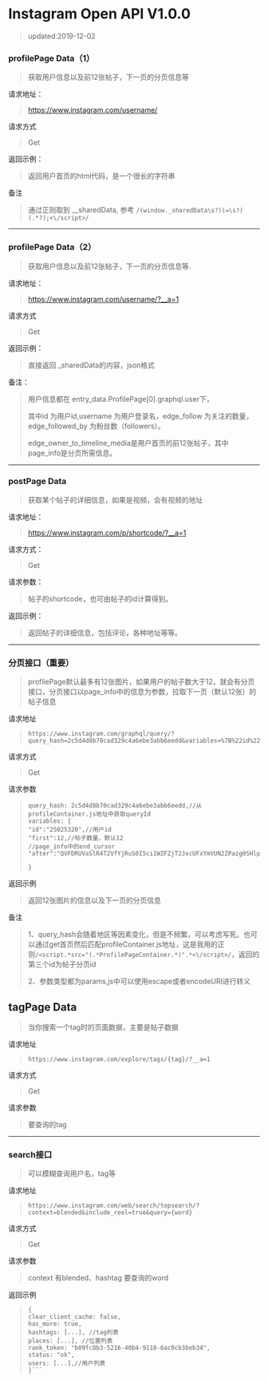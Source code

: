 # Instagram Open API V1.0.0

> updated:2019-12-02

### profilePage Data（1）

> 获取用户信息以及前12张帖子，下一页的分页信息等

请求地址：


> https://www.instagram.com/username/

请求方式

> Get

返回示例：

> 返回用户首页的html代码，是一个很长的字符串

备注

> 通过正则取到 __sharedData, 参考 `/(window._sharedData\s?)(=\s?)(.*?);<\/script>/`
>

---

### profilePage Data（2）

> 获取用户信息以及前12张帖子，下一页的分页信息等.

请求地址：

> https://www.instagram.com/username/?__a=1

请求方式

> Get

返回示例：

> 直接返回 _sharedData的内容，json格式

备注：

> 用户信息都在 entry_data.ProfilePage[0].graphql.user下，
>
> 其中id 为用户id,username 为用户登录名，edge_follow 为关注的数量，edge_followed_by 为粉丝数（followers）。
>
> edge_owner_to_timeline_media是用户首页的前12张帖子，其中page_info是分页所需信息。

---

### postPage Data

> 获取某个帖子的详细信息，如果是视频，会有视频的地址

请求地址：

> https://www.instagram.com/p/shortcode/?__a=1

请求方式：

> Get

请求参数：

> 帖子的shortcode，也可由帖子的id计算得到。

返回示例：

> 返回帖子的详细信息，包括评论，各种地址等等。

---

### **分页接口（重要）**

>profilePage默认最多有12张图片，如果用户的帖子数大于12，就会有分页接口，分页接口以page_info中的信息为参数，拉取下一页（默认12张）的帖子信息

请求地址

>```
>https://www.instagram.com/graphql/query/?query_hash=2c5d4d8b70cad329c4a6ebe3abb6eedd&variables=%7B%22id%22%3A%2225025320%22%2C%22first%22%3A12%2C%22after%22%3A%22QVFDRUVaSlR4T2VfYjRuS0I5ci1WZFZjT2JxcUFxYmVUN2ZPazg0SHlpVF9DTl9jbWdJRmdlWWtSVEZOSnQ2WkN6SjMxbTlIZTVvUDJrVnBvWTVIOFBaSw%3D%3D%22%7D
>```

请求方式

> Get

请求参数

>```
>query_hash: 2c5d4d8b70cad329c4a6ebe3abb6eedd,//从profileContainer.js地址中获取queryId
>variables: {
>"id":"25025320",//用户id
>"first":12,//帖子数量，默认12
>//page_info中的end_cursor 
>"after":"QVFDRUVaSlR4T2VfYjRuS0I5ci1WZFZjT2JxcUFxYmVUN2ZPazg0SHlpVF9DTl9jbWdJRmdlWWtSVEZOSnQ2WkN6SjMxbTlIZTVvUDJrVnBvWTVIOFBaSw=="
>
>}
>```

返回示例

> 返回12张图片的信息以及下一页的分页信息

备注

> 1、query_hash会随着地区等因素变化，但是不频繁，可以考虑写死。也可以通过get首页然后匹配profileContainer.js地址，这是我用的正则`/<script.*src="(.*ProfilePageContainer.*)".*<\/script>/`，返回的第三个id为帖子分页id
>
> 2、参数类型都为params,js中可以使用escape或者encodeURI进行转义

## tagPage Data

> 当你搜索一个tag时的页面数据，主要是帖子数据

请求地址

>`https://www.instagram.com/explore/tags/{tag}/?__a=1`

请求方式

> Get

请求参数

> 要查询的tag

---

### search接口

> 可以模糊查询用户名，tag等

请求地址

>`https://www.instagram.com/web/search/topsearch/?context=blended&include_reel=true&query={word}`

请求方式

> Get

请求参数
>context 有blended、hashtag
> 要查询的word

返回示例

> ``` clear_client_cache: false
> {
> clear_client_cache: false,
> has_more: true,
> hashtags: [...], //tag列表
> places: [...], //位置列表
> rank_token: "b09fc8b3-5216-40b4-9118-6ac0cb3beb34",
> status: "ok",
> users: [...],//用户列表
> }```
> ```

